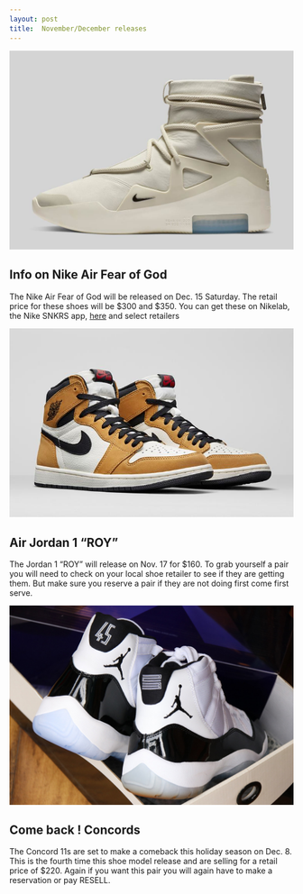 ```yaml
---
layout: post
title:  November/December releases
---
```

![Nike](/images/FOG.jpg)
## Info on Nike Air Fear of God
	
	
The Nike Air Fear of God will be released on Dec. 15 Saturday. 
The retail price for these shoes will be $300 and $350.  You can get these on Nikelab, the Nike SNKRS app, [here](https://fearofgod.com/) and select retailers


![ROY1](/images/Roy1.jpg)
## Air Jordan 1 “ROY”
The Jordan 1 “ROY” will release on Nov. 17 for $160. 
To grab yourself a pair you will need to check on your local shoe
  retailer to see if they are getting them. 
  But make sure you reserve a pair if they are not doing first come first serve.



![Concords](/images/Concord.jpg)
## Come back ! Concords
The Concord 11s are set to make a comeback this holiday season on Dec. 8.
  This is the fourth time this shoe model release and are selling for a retail price of $220. 
  Again if you want this pair you will again have to make a reservation or pay RESELL.
